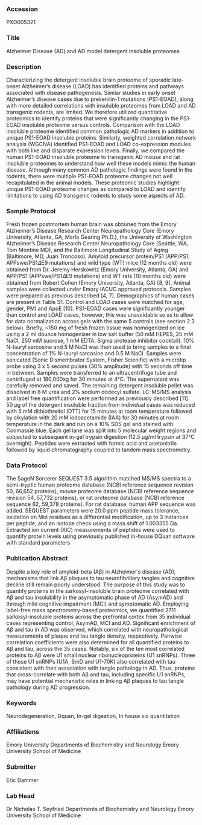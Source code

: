 ### Accession
PXD005321

### Title
Alzheimer Disease (AD) and AD model detergent insoluble proteomes

### Description
Characterizing the detergent insoluble brain proteome of sporadic late-onset Alzheimer’s disease (LOAD) has identified proteins and pathways associated with disease pathogenesis. Similar studies in early onset Alzheimer’s disease cases due to presenilin-1 mutations (PS1-EOAD), along with more detailed correlations with insoluble proteomes from LOAD and AD transgenic rodents, are limited. We therefore utilized quantitative proteomics to identify proteins that were significantly changing in the PS1-EOAD insoluble proteome versus controls. Comparison with the LOAD insoluble proteome identified common pathologic AD markers in addition to unique PS1-EOAD insoluble proteins. Similarly, weighted correlation network analysis (WGCNA) identified PS1-EOAD and LOAD co-expression modules with both like and disparate expression levels. Finally, we compared the human PS1-EOAD insoluble proteome to transgenic AD mouse and rat insoluble proteomes to understand how well these models mimic the human disease. Although many common AD pathologic findings were found in the rodents, there were multiple PS1-EOAD proteome changes not well recapitulated in the animal models. These proteomic studies highlight unique PS1-EOAD proteome changes as compared to LOAD and identify limitations to using AD transgenic rodents to study some aspects of AD.

### Sample Protocol
Fresh frozen postmortem human brain was obtained from the Emory Alzheimer’s Disease Research Center Neuropathology Core (Emory University, Atlanta, GA, Marla Gearing Ph.D.), the University of Washington Alzheimer’s Disease Research Center Neuropathology Core (Seattle, WA, Tom Montine MD), and the Baltimore Longitudinal Study of Aging (Baltimore, MD, Juan Troncoso). Amyloid precursor protein/PS1 (APP/PS1; APPswe/PS1𝛥E9 mutations) and wild type (WT) mice (12 months old) were obtained from Dr. Jeremy Herskowitz (Emory University, Atlanta, GA) and APP/PS1 (APPswe/PS1𝛥E9 mutations) and WT rats (10 months old) were obtained from Robert Cohen (Emory University, Atlanta, GA) [8, 9]. Animal samples were collected under Emory IACUC approved protocols. Samples were prepared as previous described [4, 7]. Demographics of human cases are present in Table S1. Control and LOAD cases were matched for age, gender, PMI and ApoE [10]. PS1-EOAD cases were significantly younger than control and LOAD cases, however, this was unavoidable so as to allow for data normalization across gels with the same 5 controls (see section 2.3 below). Briefly, ~150 mg of fresh frozen tissue was homogenized on ice using a 2 ml dounce homogenizer in low salt buffer (50 mM HEPES, 25 mM NaCl, 250 mM sucrose, 1 mM EDTA, Sigma protease inhibitor cocktail). 10% N-lauryl sarcosine and 5 M NaCl was then used to bring samples to a final concentration of 1% N-lauryl sarcosine and 0.5 M NaCl. Samples were sonicated (Sonic Dismembrator System, Fisher Scienific) with a microtip probe using 3 x 5 second pulses (30% amplitude) with 15 seconds off time in between. Samples were transferred to an ultracentrifuge tube and centrifuged at 180,000xg for 30 minutes at 4°C. The supernatant was carefully removed and saved. The remaining detergent insoluble pellet was dissolved in 8 M urea and 2% sodium dodecyl sulfate. LC-MS/MS analysis and label free quantification were performed as previously described [11]. 50 µg of the detergent insoluble fraction from individual cases was reduced with 5 mM dithiothreitol (DTT) for 15 minutes at room temperature followed by alkylation with 20 mM iodoacetamide (IAA) for 30 minutes at room temperature in the dark and run on a 10% SDS gel and stained with Coomassie blue.  Each gel lane was split into 5 molecular weight regions and subjected to subsequent in-gel trypsin digestion (12.5 µg/ml trypsin at 37°C overnight). Peptides were extracted with formic acid and acetonitrile followed by liquid chromatography coupled to tandem mass spectrometry.

### Data Protocol
The SageN Sorcerer SEQUEST 3.5 algorithm matched MS/MS spectra to a semi-tryptic human proteome database (NCBI reference sequence revision 50, 66,652 proteins), mouse proteome database (NCBI reference sequence revision 54, 57,732 proteins), or rat proteome database (NCBI reference sequence 62, 59,378 proteins). For rat database, human APP sequence was added. SEQUEST parameters were 20.0 ppm peptide mass tolerance, oxidation on Met residues as a differential modification, up to 3 instances per peptide, and an isotope check using a mass shift of 1.003355 Da. Extracted ion current (XIC) measurements of peptides were used to quantify protein levels using previously published in-house DQuan software with standard parameters

### Publication Abstract
Despite a key role of amyloid-beta (A&#x3b2;) in Alzheimer's disease (AD), mechanisms that link A&#x3b2; plaques to tau neurofibrillary tangles and cognitive decline still remain poorly understood. The purpose of this study was to quantify proteins in the sarkosyl-insoluble brain proteome correlated with A&#x3b2; and tau insolubility in the asymptomatic phase of AD (AsymAD) and through mild cognitive impairment (MCI) and symptomatic AD. Employing label-free mass spectrometry-based proteomics, we quantified 2711 sarkosyl-insoluble proteins across the prefrontal cortex from 35 individual cases representing control, AsymAD, MCI and AD. Significant enrichment of A&#x3b2; and tau in AD was observed, which correlated with neuropathological measurements of plaque and tau tangle density, respectively. Pairwise correlation coefficients were also determined for all quantified proteins to A&#x3b2; and tau, across the 35 cases. Notably, six of the ten most correlated proteins to A&#x3b2; were U1 small nuclear ribonucleoproteins (U1 snRNPs). Three of these U1 snRNPs (U1A, SmD and U1-70K) also correlated with tau consistent with their association with tangle pathology in AD. Thus, proteins that cross-correlate with both A&#x3b2; and tau, including specific U1 snRNPs, may have potential mechanistic roles in linking A&#x3b2; plaques to tau tangle pathology during AD progression.

### Keywords
Neurodegeneration, Dquan, In-gel digestion, In house xic quantitation

### Affiliations
Emory University
Departments of Biochemistry and Neurology Emory University School of Medicine

### Submitter
Eric Dammer

### Lab Head
Dr Nicholas T. Seyfried
Departments of Biochemistry and Neurology Emory University School of Medicine


